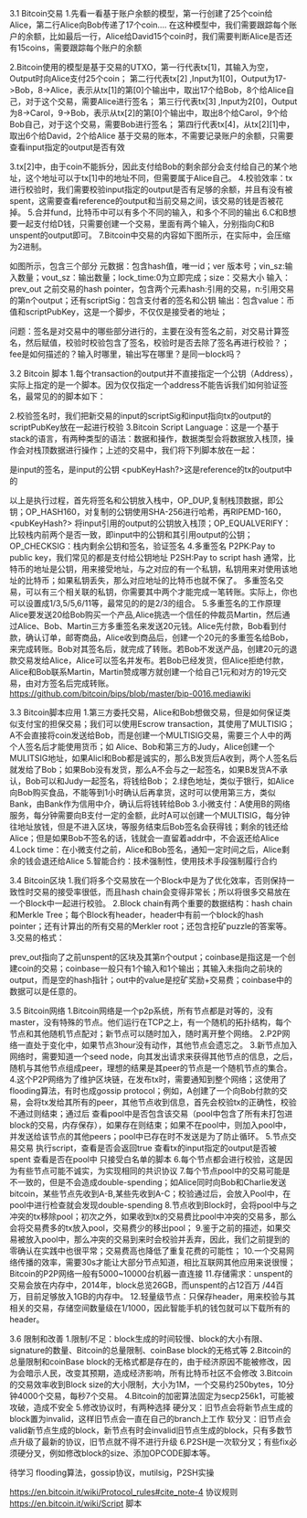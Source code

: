 3.1 Bitcoin交易
1.先看一看基于账户余额的模型，第一行创建了25个coin给Alice，第二行Alice向Bob传递了17个coin....
在这种模型中，我们需要跟踪每个账户的余额，比如最后一行，Alice给David15个coin时，我们需要判断Alice是否还有15coins，需要跟踪每个账户的余额

2.Bitcoin使用的模型是基于交易的UTXO，第一行代表tx[1]，其输入为空，Output时向Alice支付25个coin；
第二行代表tx[2] ,Input为1[0]，Output为17->Bob，8->Alice，表示从tx[1]的第[0]个输出中，取出17个给Bob，8个给Alice自己，对于这个交易，需要Alice进行签名；
第三行代表tx[3] ,Input为2[0]，Output为8->Carol，9->Bob，表示从tx[2]的第[0]个输出中，取出8个给Carol，9个给Bob自己，对于这个交易，需要Bob进行签名；
第四行代表tx[4]，从tx[2][1]中，取出6个给David，2个给Alice
基于交易的账本，不需要记录账户的余额，只需要查看input指定的output是否有效

3.tx[2]中，由于coin不能拆分，因此支付给Bob的剩余部分会支付给自己的某个地址，这个地址可以于tx[1]中的地址不同，但需要属于Alice自己。
4.校验效率：tx进行校验时，我们需要校验input指定的output是否有足够的余额，并且有没有被spent，这需要查看reference的output和当前交易之间，该交易的钱是否被花掉。
5.合并fund，比特币中可以有多个不同的输入，和多个不同的输出
6.C和B想要一起支付给D钱，只需要创建一个交易，里面有两个输入，分别指向C和B unspent的output即可。
7.Bitcoin中交易的内容如下图所示，在实际中，会压缩为2进制。

如图所示，包含三个部分
元数据：包含hash值，唯一id；ver 版本号；vin_sz:输入数量；vout_sz：输出数量；lock_time:0为立即完成；size：交易大小
输入：prev_out 之前交易的hash pointer，包含两个元素hash:引用的交易，n:引用交易的第n个output；还有scriptSig：包含支付者的签名和公钥
输出：包含value：币值和scriptPubKey，这是一个脚步，不仅仅是接受者的地址；

问题：签名是对交易中的哪些部分进行的，主要在没有签名之前，对交易计算签名，然后赋值，校验时校验包含了签名，校验时是否去除了签名再进行校验？；
          fee是如何描述的？输入时哪里，输出写在哪里？是同一block吗？

3.2 Bitcoin 脚本
1.每个transaction的output并不直接指定一个公钥（Address），实际上指定的是一个脚本。因为仅仅指定一个address不能告诉我们如何验证签名，最常见的的脚本如下：

2.校验签名时，我们把新交易的input的scriptSig和input指向tx的output的scriptPubKey放在一起进行校验
3.Bitcoin Script Language：这是一个基于stack的语言，有两种类型的语法：数据和操作，数据类型会将数据放入栈顶，操作会对栈顶数据进行操作；上述的交易中，我们将下列脚本放在一起：

<sig>是input的签名，<pubkey>是input的公钥 <pubKeyHash?>这是reference的tx的output中的

以上是执行过程，首先将签名和公钥放入栈中，OP_DUP,复制栈顶数据，即公钥；OP_HASH160，对复制的公钥使用SHA-256进行哈希，再RIPEMD-160，
<pubKeyHash?> 将input引用的output的公钥放入栈顶；OP_EQUALVERIFY：比较栈内前两个是否一致，即input中的公钥和其引用output的公钥；
OP_CHECKSIG：栈内剩余公钥和签名，验证签名
4.多重签名
P2PK:Pay to public key，我们常见的都是支付给公钥地址
P2SH:Pay to script hash
通常，比特币的地址是公钥，用来接受地址，与之对应的有一个私钥，私钥用来对使用该地址的比特币；如果私钥丢失，那么对应地址的比特币也就不保了。
多重签名交易，可以有三个相关联的私钥，你需要其中两个才能完成一笔转账。实际上，你也可以设置成1/3,5/5,6/11等，最常见的的是2/3的组合。
5.多重签名的工作原理
Alice要发送20给Bob购买一个产品,Alice挑选一个信任的仲裁员Martin，然后通过Alice、Bob、Martin三方多重签名来发送20元钱。Alice先付款，Bob看到付款，确认订单，邮寄商品，Alice收到商品后，创建一个20元的多重签名给Bob，来完成转账。Bob对其签名后，就完成了转账。若Bob不发送产品，创建20元的退款交易发给Alice，Alice可以签名并发布。若Bob已经发货，但Alice拒绝付款，Alice和Bob联系Martin，Martin赞成哪方就创建一个给自己1元和对方的19元交易，由对方签名后完成转账。
https://github.com/bitcoin/bips/blob/master/bip-0016.mediawiki

3.3 Bitcoin脚本应用
1.第三方委托交易，Alice和Bob想做交易，但是如何保证类似支付宝的担保交易；我们可以使用Escrow transaction，其使用了MULTISIG；A不会直接将coin发送给Bob，而是创建一个MULTISIG交易，需要三个人中的两个人签名后才能使用货币；如 Alice、Bob和第三方的Judy，Alice创建一个MULITSIG地址，如果Alicl和Bob都是诚实的，那么B发货后A收到，两个人签名后就发给了Bob；如果Bob没有发货，那么A不会与之一起签名，如果B发货A不承认，Bob可以和Judy一起签名，将钱给Bob；
2.绿色地址，类似于银行，如Alice向Bob购买食品，不能等到1小时确认后再拿货，这时可以使用第三方，类似Bank，由Bank作为信用中介，确认后将钱转给Bob
3.小微支付：A使用B的网络服务，每分钟需要向B支付一定的金额，此时A可以创建一个MULTISIG，每分钟往地址放钱，但是不进入区块，等服务结束后Bob签名会获得钱；剩余的钱还给Alice；但是如果Bob不签名的话，钱就会一直留着addr中，不会返还给Alice
4.Lock time：在小微支付之前，Alice和Bob签名，通知一定时间之后，Alice剩余的钱会退还给Alice
5.智能合约：技术强制性，使用技术手段强制履行合约

3.4 Bitcoin区块
1.我们将多个交易放在一个Block中是为了优化效率，否则保持一致性时交易的接受率很低，而且hash chain会变得非常长；所以将很多交易放在一个Block中一起进行校验。
2.Block chain有两个重要的数据结构：hash chain和Merkle Tree；每个Block有header，header中有前一个block的hash pointer；还有计算出的所有交易的Merkler root；还包含挖矿puzzle的答案等。
3.交易的格式：

prev_out指向了之前unspent的区块及其第n个output；coinbase是指这是一个创建coin的交易；coinbase一般只有1个输入和1个输出；其输入未指向之前块的output，而是空的hash指针；out中的value是挖矿奖励+交易费；coinbase中的数据可以是任意的。

3.5 Bitcoin网络
1.Bitcoin网络是一个p2p系统，所有节点都是对等的，没有master，没有特殊的节点。他们运行在TCP之上，有一个随机的拓扑结构，每个节点和其他随机节点配对；新节点可以随时加入，随时离开整个网络。
2.P2P网络一直处于变化中，如果节点3hour没有动作，其他节点会遗忘之。
3.新节点加入网络时，需要知道一个seed node，向其发出请求来获得其他节点的信息，之后，随机与其他节点组成peer，理想的结果是其peer的节点是一个随机节点的集合。
4.这个P2P网络为了维护区块链，在发布tx时，需要通知到整个网络；这使用了flooding算法，有时也成gossip protocol；例如，A创建了一个向Bob付款的交易，会将tx发给其所有的peer，其他节点收到信息，首先会校验tx的正确性，校验不通过则结束；通过后 查看pool中是否包含该交易（pool中包含了所有未打包进block的交易，内存保存），如果存在则结束；如果不在pool中，则加入pool中，并发送给该节点的其他peers；pool中已存在时不发送是为了防止循环。
5.节点交易交易
     执行script，查看是否会返回true
     查看tx的input指定的output是否被spent
     查看是否在pool中
     只接受白名单的脚本
6.每个节点都会进行校验，这是因为有些节点可能不诚实，为实现相同的共识协议
7.每个节点pool中的交易可能是不一致的，但是不会造成double-spending；如Alice同时向Bob和Charlie发送bitcoin，某些节点先收到A-B,某些先收到A-C；校验通过后，会放入Pool中，在pool中进行检查就会发现double-spending
8.节点收到Block时，会将pool中与之冲突的tx移除pool；初次之外，如果收到tx的交易费比pool中冲突的交易多，那么会将交易费多的tx放入pool，交易费少的移出pool；
9.鉴于之前的描述，如果交易被放入pool中，那么冲突的交易到来时会校验并丢弃，因此，我们之前提到的零确认在实践中也很平常；交易费高也降低了重复花费的可能性；
10.一个交易网络传播的效率，需要30s才能让大部分节点知道，相比互联网其他应用来说很慢；Bitcoin的P2P网络一般有5000~10000台机器一直连接
11.存储需求：unspent的交易会放在内存中，2014年，block总览26GB，而unspent的占12百万 /44百万，目前足够放入1GB的内存中。
12.轻量级节点：只保存header，用来校验与其相关的交易，存储空间数量级在1/1000，因此智能手机的钱包就可以下载所有的header。

3.6 限制和改善
1.限制/不足：block生成的时间较慢、block的大小有限、signature的数量、Bitcoin的总量限制、coinBase block的无格式等
2.Bitcoin的总量限制和coinBase block的无格式都是存在的，由于经济原因不能被修改，因为会暗示人民，改变其预期，造成经济影响，所有比特币社区不会修改
3.Bitcoin的交易效率收到Block size的大小限制，大小为1M，一个交易约250bytes，10分钟4000个交易，每秒7个交易。
4.Bitcoin的加密算法固定为secp256k1，可能被攻破，造成不安全
5.修改协议时，有两种选择
     硬分叉：旧节点会将新节点生成的block置为invalid，这样旧节点会一直在自己的branch上工作
     软分叉：旧节点会valid新节点生成的block，新节点有时会invalid旧节点生成的block，只有多数节点升级了最新的协议，旧节点就不得不进行升级
6.P2SH是一次软分叉；有些fix必须硬分叉，例如修改block的size、添加OPCODE脚本等。

待学习
     flooding算法，gossip协议，mutilsig，P2SH实操

https://en.bitcoin.it/wiki/Protocol_rules#cite_note-4 协议规则
https://en.bitcoin.it/wiki/Script 脚本
